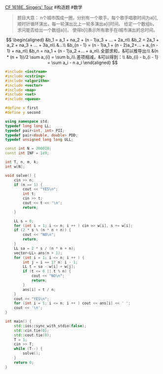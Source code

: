 [CF 1618E. Singers' Tour](https://codeforces.com/problemset/problem/1618/E)
#构造题 #数学 
> 题目大意：
> 	n个城市围成一圈，分别有一个歌手，每个歌手唱歌时间为a[i], 顺时针循环演出，每一轮演出比上一轮多演出a[i]时间。
> 	给定一个数组b，求问能否给出一个数组a[i]， 使得b[i]表示所有歌手在i城市演出的总时间。

$$
\begin{aligned}
&b_1 = a_1 + na_2 + (n - 1)a_3 + ... + 2a_n\\
&b_2 = 2a_1 + a_2 + na_3 + ... + 3a_n\\
&...\\
&b_{n - 1} = (n - 1)a_1 + (n - 2)a_2+... + a_{n - 1} + na_n\\
&b_n = na_1 + (n - 1)a_2 +... + a_n\\
全部求和，&可以推导出:\\
&(n * (n + 1))/2 \sum a_{i} = \sum b_i\\
差项相减，&可以得到：\\
&b_{i} - b_{i - 1} = \sum a_i - n a_i
\end{aligned}
$$
~~~c++
#include <iostream>
#include <cstring>
#include <algorithm>
#include <vector>
#include <map>
#include <set>
#include <queue>

#define x first
#define y second

using namespace std;
typedef long long LL;
typedef pair<int, int> PII;
typedef pair<double, double> PDD;
typedef unsigned long long ULL;

const int N = 200010;
const int INF = 1e9;

int T, n, m, k;
int w[N];

void solve() {
    cin >> n;
    if (n == 1) {
        cout << "YES\n";
        int t;
        cin >> t;
        cout << t << '\n';
        return;
    }

    LL s = 0;
    for (int i = 1; i <= n; i ++ ) cin >> w[i], s += w[i];
    if (2 * s % (n * n + n)) {
        cout << "NO\n";
        return;
    }
    LL sa = 2 * s / (n * n + n);
    vector<LL> ans(n + 1);
    for (int i = 1; i <= n; i ++ ) {
        int j = i == 1? n: i - 1;
        LL t = sa - w[i] + w[j];
        if (t <= 0 || t % n) {
            cout << "NO\n";
            return;
        }
        ans[i] = t / n;
    }
    cout << "YES\n";
    for (int i = 1; i <= n; i ++ ) cout << ans[i] << ' ';
    cout << '\n';
}

int main() {
    std::ios::sync_with_stdio(false);
    std::cin.tie(0);
    std::cout.tie(0);
    T = 1;
    cin >> T;
    while (T--) {
        solve();
    }
    return 0;
}
~~~